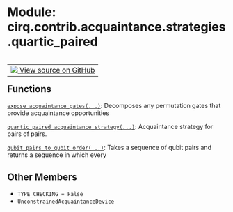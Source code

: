<div itemscope itemtype="http://developers.google.com/ReferenceObject">
<meta itemprop="name" content="cirq.contrib.acquaintance.strategies.quartic_paired" />
<meta itemprop="path" content="Stable" />
<meta itemprop="property" content="TYPE_CHECKING"/>
<meta itemprop="property" content="UnconstrainedAcquaintanceDevice"/>
</div>

# Module: cirq.contrib.acquaintance.strategies.quartic_paired

<!-- Insert buttons and diff -->

<table class="tfo-notebook-buttons tfo-api" align="left">

<td>
  <a target="_blank" href="https://github.com/quantumlib/cirq/tree/master/cirq/contrib/acquaintance/strategies/quartic_paired.py">
    <img src="https://www.tensorflow.org/images/GitHub-Mark-32px.png" />
    View source on GitHub
  </a>
</td>
</table>







## Functions

[`expose_acquaintance_gates(...)`](../../../../cirq/contrib/acquaintance/expose_acquaintance_gates.md): Decomposes any permutation gates that provide acquaintance opportunities

[`quartic_paired_acquaintance_strategy(...)`](../../../../cirq/contrib/acquaintance/quartic_paired_acquaintance_strategy.md): Acquaintance strategy for pairs of pairs.

[`qubit_pairs_to_qubit_order(...)`](../../../../cirq/contrib/acquaintance/strategies/quartic_paired/qubit_pairs_to_qubit_order.md): Takes a sequence of qubit pairs and returns a sequence in which every

## Other Members

* `TYPE_CHECKING = False` <a id="TYPE_CHECKING"></a>
* `UnconstrainedAcquaintanceDevice` <a id="UnconstrainedAcquaintanceDevice"></a>
